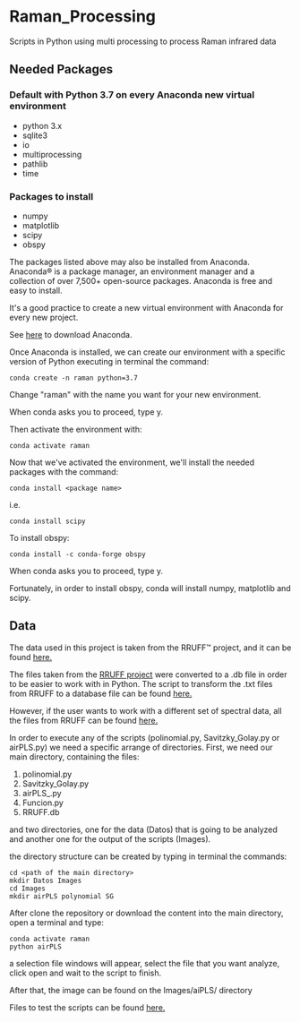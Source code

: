 # Raman_Processing
Scripts in Python using multi processing to process Raman infrared data

## Needed Packages
### Default with Python 3.7 on every Anaconda new virtual environment
* python 3.x
* sqlite3                
* io             
* multiprocessing
* pathlib        
* time 
### Packages to install
* numpy
* matplotlib
* scipy
* obspy

The packages listed above may also be installed from Anaconda.
Anaconda® is a package manager, an environment manager and a collection of over 7,500+ open-source packages. Anaconda is free and easy to install.

It's a good practice to create a new virtual environment with Anaconda for every new project.

See [here](https://www.anaconda.com/distribution/) to download Anaconda.

Once Anaconda is installed, we can create our environment with a specific version of Python executing in terminal the command:
``` [bash]
conda create -n raman python=3.7
```
Change "raman" with the name you want for your new environment.

When conda asks you to proceed, type y.

Then activate the environment with:
``` [bash]
conda activate raman
```
Now that we've activated the environment, we'll install the needed packages with the command:
``` [bash]
conda install <package name>
```
i.e.
``` [bash]
conda install scipy
```
To install obspy:
```[bash]
conda install -c conda-forge obspy
```
When conda asks you to proceed, type y.

Fortunately, in order to install obspy, conda will install numpy, matplotlib and scipy.

## Data
The data used in this project is taken from the RRUFF™ project, and it can be found [here.](https://mega.nz/#!qnxDjJTQ!VX5XTlIOa-v-WYA58cEdWHJ7jJo5veWfCMgAtzbVpjI)

The files taken from the [RRUFF project](https://rruff.info/) were converted to a .db file in order to be easier to work with in Python.
The script to transform the .txt files from RRUFF to a database file can be found [here.](https://mega.nz/#!7ip1CTII!JRqj3PvkAlISpwcmNoAFp_dnZucFP2IGwLdY1eUfQC0)

However, if the user wants to work with a different set of spectral data, all the files from RRUFF can be found [here.](https://rruff.info/zipped_data_files/)

In order to execute any of the scripts (polinomial.py, Savitzky_Golay.py or airPLS.py) we need a specific arrange of directories. First, we need our main directory, containing the files:

1. polinomial.py
2. Savitzky_Golay.py
3. airPLS_.py
4. Funcion.py
5. RRUFF.db

and two directories, one for the data (Datos) that is going to be analyzed and another one for the output of the scripts (Images).

the directory structure can be created by typing in terminal the commands:
```[bash]
cd <path of the main directory>
mkdir Datos Images
cd Images
mkdir airPLS polynomial SG
```
After clone the repository or download the content into the main directory, open a terminal and type:
```[bash]
conda activate raman
python airPLS
```
a selection file windows will appear, select the file that you want analyze, click open and wait to the script to finish.

After that, the image can be found on the Images/aiPLS/ directory

Files to test the scripts can be found [here.](https://mega.nz/#F!rrh3Gb5R!RV2J0dlhSLk4djACNgS5eQ)
